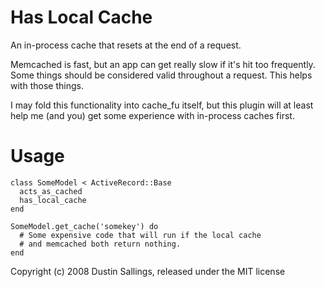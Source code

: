 # Has Local Cache

An in-process cache that resets at the end of a request.

Memcached is fast, but an app can get really slow if it's hit too frequently.
Some things should be considered valid throughout a request.  This helps with
those things.

I may fold this functionality into cache\_fu itself, but this plugin will at
least help me (and you) get some experience with in-process caches first.

# Usage

    class SomeModel < ActiveRecord::Base
      acts_as_cached
      has_local_cache
    end

    SomeModel.get_cache('somekey') do
      # Some expensive code that will run if the local cache
      # and memcached both return nothing.
    end

Copyright (c) 2008 Dustin Sallings, released under the MIT license
